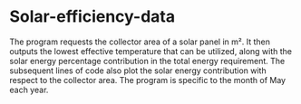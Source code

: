 # Solar-efficiency-data
The program requests the collector area of a solar panel in m². It then outputs the lowest effective temperature that can be utilized, along with the solar energy percentage contribution in the total energy requirement. The subsequent lines of code also plot the solar energy contribution with respect to the collector area. The program is specific to the month of May each year.
